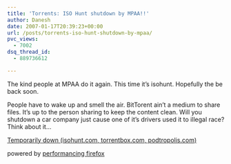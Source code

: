 ```yaml
---
title: 'Torrents: ISO Hunt shutdown by MPAA!!'
author: Danesh
date: 2007-01-17T20:39:23+00:00
url: /posts/torrents-iso-hunt-shutdown-by-mpaa/
pvc_views:
  - 7002
dsq_thread_id:
  - 889736612

---
```

The kind people at MPAA do it again. This time it&#8217;s isohunt. Hopefully the be back soon.

People have to wake up and smell the air. BitTorent ain&#8217;t a medium to share files. It&#8217;s up to the person sharing to keep the content clean. Will you shutdown a car company just cause one of it&#8217;s drivers used it to illegal race? Think about it&#8230;

[Temporarily down (isohunt.com, torrentbox.com, podtropolis.com)][1]

<p class="poweredbyperformancing">
  powered by <a href="http://performancing.com/firefox">performancing firefox</a>
</p>

 [1]: http://isohunt.com/